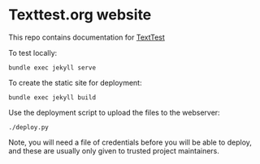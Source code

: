 Texttest.org website
====================

This repo contains documentation for [TextTest](https://github.com/texttest)

To test locally:

    bundle exec jekyll serve

To create the static site for deployment:

    bundle exec jekyll build

Use the deployment script to upload the files to the webserver:

    ./deploy.py

Note, you will need a file of credentials before you will be able to deploy, and these are usually only given to trusted project maintainers.